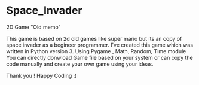 # Space_Invader
2D Game "Old memo"

This game is based on 2d old games like super mario but its an copy of space invader as a begineer programmer.
I've created this game which was written in Python version 3.
Using Pygame  , Math, Random, Time module
You can directly donwload Game file based on your system or can copy the code manually and create your own game using your ideas.

Thank you  !
Happy Coding :)

